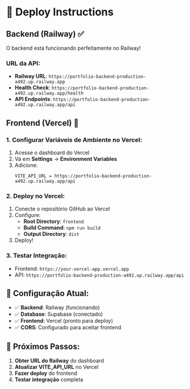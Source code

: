 # 🚀 Deploy Instructions

## Backend (Railway) ✅
O backend está funcionando perfeitamente no Railway!

### URL da API:
- **Railway URL**: `https://portfolio-backend-production-a492.up.railway.app`
- **Health Check**: `https://portfolio-backend-production-a492.up.railway.app/health`
- **API Endpoints**: `https://portfolio-backend-production-a492.up.railway.app/api`

## Frontend (Vercel) 🔧

### 1. Configurar Variáveis de Ambiente no Vercel:

1. Acesse o dashboard do Vercel
2. Vá em **Settings** → **Environment Variables**
3. Adicione:
   ```
   VITE_API_URL = https://portfolio-backend-production-a492.up.railway.app/api
   ```

### 2. Deploy no Vercel:

1. Conecte o repositório GitHub ao Vercel
2. Configure:
   - **Root Directory**: `frontend`
   - **Build Command**: `npm run build`
   - **Output Directory**: `dist`
3. Deploy!

### 3. Testar Integração:

- Frontend: `https://your-vercel-app.vercel.app`
- API: `https://portfolio-backend-production-a492.up.railway.app/api`

## 🔧 Configuração Atual:

- ✅ **Backend**: Railway (funcionando)
- ✅ **Database**: Supabase (conectado)
- ✅ **Frontend**: Vercel (pronto para deploy)
- ✅ **CORS**: Configurado para aceitar frontend

## 📝 Próximos Passos:

1. **Obter URL do Railway** do dashboard
2. **Atualizar VITE_API_URL** no Vercel
3. **Fazer deploy** do frontend
4. **Testar integração** completa
